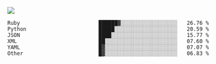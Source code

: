 ![](https://github-profile-summary-cards.vercel.app/api/cards/profile-details?username=igtm&theme=dracula)
<!--START_SECTION:waka-->

```text
Ruby                         ██████▓░░░░░░░░░░░░░░░░░░   26.76 %
Python                       █████░░░░░░░░░░░░░░░░░░░░   20.59 %
JSON                         ████░░░░░░░░░░░░░░░░░░░░░   15.77 %
XML                          ██░░░░░░░░░░░░░░░░░░░░░░░   07.60 %
YAML                         █▓░░░░░░░░░░░░░░░░░░░░░░░   07.07 %
Other                        █▓░░░░░░░░░░░░░░░░░░░░░░░   06.83 %
```

<!--END_SECTION:waka-->
